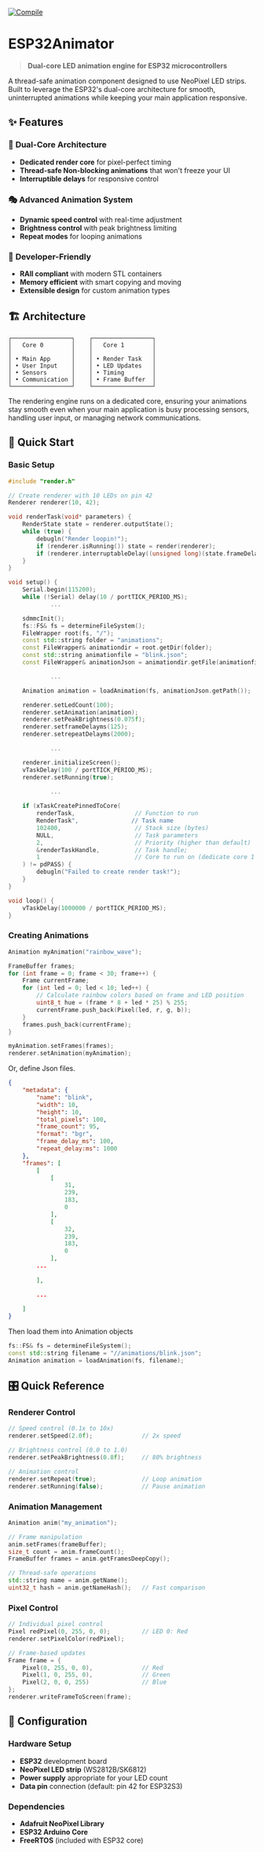 [![Compile](https://github.com/sudoDeVinci/ESP32Animator/actions/workflows/compile.yml/badge.svg?branch=main)](https://github.com/sudoDeVinci/ESP32Animator/actions/workflows/compile.yml)

# ESP32Animator

> **Dual-core LED animation engine for ESP32 microcontrollers**

A thread-safe animation component designed to use NeoPixel LED strips. Built to leverage the ESP32's dual-core architecture for smooth, uninterrupted animations while keeping your main application responsive.

## ✨ Features

### 🚀 **Dual-Core Architecture**
- **Dedicated render core** for pixel-perfect timing
- **Thread-safe Non-blocking animations** that won't freeze your UI
- **Interruptible delays** for responsive control

### 🎭 **Advanced Animation System**
- **Dynamic speed control** with real-time adjustment
- **Brightness control** with peak brightness limiting
- **Repeat modes** for looping animations

### 🔧 **Developer-Friendly**
- **RAII compliant** with modern STL containers
- **Memory efficient** with smart copying and moving
- **Extensible design** for custom animation types

## 🏗️ Architecture

```
┌─────────────────┐    ┌─────────────────┐
│   Core 0        │    │   Core 1        │
│                 │    │                 │
│ • Main App      │    │ • Render Task   │
│ • User Input    │    │ • LED Updates   │
│ • Sensors       │    │ • Timing        │
│ • Communication │    │ • Frame Buffer  │
└─────────────────┘    └─────────────────┘
```

The rendering engine runs on a dedicated core, ensuring your animations stay smooth even when your main application is busy processing sensors, handling user input, or managing network communications.

## 🚀 Quick Start

### Basic Setup
```cpp
#include "render.h"

// Create renderer with 10 LEDs on pin 42
Renderer renderer(10, 42);

void renderTask(void* parameters) {
	RenderState state = renderer.outputState();  
	while (true) {
		debugln("Render loopin!");
		if (renderer.isRunning()) state = render(renderer);	
		if (renderer.interruptableDelay((unsigned long)(state.frameDelayMs / state.speedCoefficient))) renderer.setEarlyExit(false);
	}
}

void setup() {
    Serial.begin(115200);
    while (!Serial) delay(10 / portTICK_PERIOD_MS);
            ...

    sdmmcInit();
	fs::FS& fs = determineFileSystem();
    FileWrapper root(fs, "/");
    const std::string folder = "animations";
    const FileWrapper& animationdir = root.getDir(folder);
    const std::string animationfile = "blink.json";
    const FileWrapper& animationJson = animationdir.getFile(animationfile);

            ...

    Animation animation = loadAnimation(fs, animationJson.getPath());

    renderer.setLedCount(100);
    renderer.setAnimation(animation);
    renderer.setPeakBrightness(0.075f);
    renderer.setframeDelayms(125);
    renderer.setrepeatDelayms(2000);

            ...

    renderer.initializeScreen();
    vTaskDelay(100 / portTICK_PERIOD_MS);
    renderer.setRunning(true);

            ...
    
    if (xTaskCreatePinnedToCore(
        renderTask,                 // Function to run
        RenderTask",               // Task name
        102400,                     // Stack size (bytes)
        NULL,                       // Task parameters
        2,                          // Priority (higher than default)
        &renderTaskHandle,          // Task handle;
        1                           // Core to run on (dedicate core 1 to rendering)
    ) != pdPASS) {
        debugln("Failed to create render task!");
    }
}

void loop() {
    vTaskDelay(1000000 / portTICK_PERIOD_MS);
}
```

### Creating Animations
```cpp
Animation myAnimation("rainbow_wave");

FrameBuffer frames;
for (int frame = 0; frame < 30; frame++) {
    Frame currentFrame;
    for (int led = 0; led < 10; led++) {
        // Calculate rainbow colors based on frame and LED position
        uint8_t hue = (frame * 8 + led * 25) % 255;
        currentFrame.push_back(Pixel(led, r, g, b));
    }
    frames.push_back(currentFrame);
}

myAnimation.setFrames(frames);
renderer.setAnimation(myAnimation);
```

Or, define Json files.

```json
{
    "metadata": {
        "name": "blink",
        "width": 10,
        "height": 10,
        "total_pixels": 100,
        "frame_count": 95,
        "format": "bgr",
        "frame_delay_ms": 100,
        "repeat_delay:ms": 1000
    },
    "frames": [
        [
            [
                31,
                239,
                183,
                0
            ],
            [
                32,
                239,
                183,
                0
            ],
        ...
        
        ],

        ...
    
    ]
}
```

Then load them into Animation  objects

```cpp
fs::FS& fs = determineFileSystem();
const std::string filename = "//animations/blink.json";
Animation animation = loadAnimation(fs, filename);
```


## 🎛️ Quick Reference

### Renderer Control
```cpp
// Speed control (0.1x to 10x)
renderer.setSpeed(2.0f);              // 2x speed

// Brightness control (0.0 to 1.0)
renderer.setPeakBrightness(0.8f);     // 80% brightness

// Animation control
renderer.setRepeat(true);             // Loop animation
renderer.setRunning(false);           // Pause animation
```

### Animation Management
```cpp
Animation anim("my_animation");

// Frame manipulation
anim.setFrames(frameBuffer);
size_t count = anim.frameCount();
FrameBuffer frames = anim.getFramesDeepCopy();

// Thread-safe operations
std::string name = anim.getName();
uint32_t hash = anim.getNameHash();   // Fast comparison
```

### Pixel Control
```cpp
// Individual pixel control
Pixel redPixel(0, 255, 0, 0);         // LED 0: Red
renderer.setPixelColor(redPixel);

// Frame-based updates
Frame frame = {
    Pixel(0, 255, 0, 0),              // Red
    Pixel(1, 0, 255, 0),              // Green  
    Pixel(2, 0, 0, 255)               // Blue
};
renderer.writeFrameToScreen(frame);
```

## 🔧 Configuration

### Hardware Setup
- **ESP32** development board
- **NeoPixel LED strip** (WS2812B/SK6812)
- **Power supply** appropriate for your LED count
- **Data pin** connection (default: pin 42 for ESP32S3)

### Dependencies
- **Adafruit NeoPixel Library**
- **ESP32 Arduino Core**
- **FreeRTOS** (included with ESP32 core)